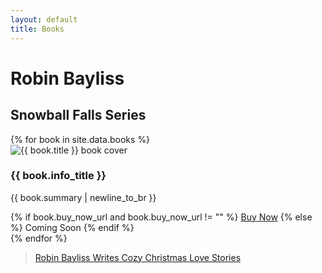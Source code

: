 ```yaml
---
layout: default
title: Books
---
```


<div class="site-title-container">
  <h1 class="site-title">Robin Bayliss</h1>
  <h2 class="series-title">Snowball Falls Series</h2>
</div>

<div class="book-grid">
  {% for book in site.data.books %}
    <div class="book-card">
      <div class="book-cover">
        <img src="{{ '/assets/images/' | append: book.cover_image | relative_url }}" alt="{{ book.title }} book cover">
      </div>
      <div class="book-info">
        <h3>{{ book.info_title }}</h3>
        <p>{{ book.summary | newline_to_br }}</p>
        {% if book.buy_now_url and book.buy_now_url != "" %}
          <a href="{{ book.buy_now_url }}" class="buy-button" target="_blank" rel="noopener noreferrer">Buy Now</a>
        {% else %}
          <span class="coming-soon-button">Coming Soon</span>
        {% endif %}
      </div>
    </div>
  {% endfor %}
</div>
<div class="fb-page"
  data-href="https://www.facebook.com/RobinBaylissBooks/"
  data-tabs="Posts" data-width="" data-height=""
  data-small-header="true" data-adapt-container-width="true"
  data-hide-cover="true" data-show-facepile="false">
  <blockquote cite="https://www.facebook.com/RobinBaylissBooks/" class="fb-xfbml-parse-ignore">
    <a href="https://www.facebook.com/RobinBaylissBooks/">
      Robin Bayliss Writes Cozy Christmas Love Stories
    </a>
  </blockquote>
</div>
